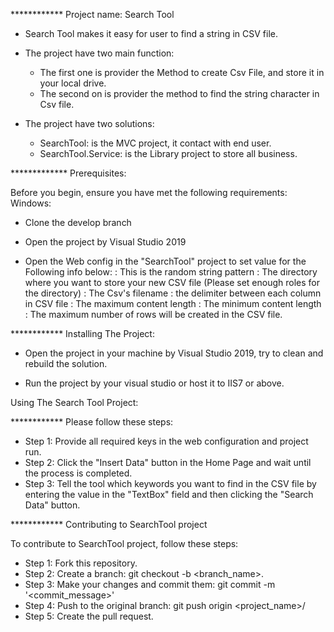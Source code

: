 ************ Project name: Search Tool

- Search Tool makes it easy for user to find a string in CSV file.

- The project have two main function:
	+ The first one is provider the Method to create Csv File, and store it in your local drive.
	+ The second on is provider the method to find the string character in Csv file.

- The project have two solutions:
	+ SearchTool: is the MVC project, it contact with end user.
	+ SearchTool.Service: is the Library project to store all business.
	
************* Prerequisites:

Before you begin, ensure you have met the following requirements:
Windows:
- Clone the develop branch

- Open the project by Visual Studio 2019

- Open the Web config in the "SearchTool" project to set value for the Following info below:
	<add key="Pattern" value="ABCDEFGHIJKLMNOPQRSTUVWXYZabcdefghijklmnopqrstuvwxyz0123456789 " /> : This is the random string pattern
	<add key="FolderPath" value="C://MyDir//" />: The directory where you want to store your new CSV file (Please set enough roles for the directory)
	<add key="FileName" value="Testing.csv" />: The Csv's filename
	<add key="Delimiter" value="|" />: the delimiter between each column in CSV file
	<add key="MaxContentLength" value="2000" />: The maximum content length 
	<add key="MinContentLength" value="1000" />: The minimum content length
    <add key="TotalRows" value="100000" />: The maximum number of rows will be created in the CSV file.

************ Installing The Project:

- Open the project in your machine by Visual Studio 2019, try to clean and rebuild the solution.

- Run the project by your visual studio or host it to IIS7 or above.

Using The Search Tool Project:

************ Please follow these steps:

- Step 1: Provide all required keys in the web configuration and project run.
- Step 2: Click the "Insert Data" button in the Home Page and wait until the process is completed.
- Step 3: Tell the tool which keywords you want to find in the CSV file by entering the value in the "TextBox" field and then clicking the "Search Data" button.

************ Contributing to SearchTool project

To contribute to SearchTool project, follow these steps:
- Step 1: Fork this repository.
- Step 2: Create a branch: git checkout -b <branch_name>.
- Step 3: Make your changes and commit them: git commit -m '<commit_message>'
- Step 4: Push to the original branch: git push origin <project_name>/<location>
- Step 5: Create the pull request.
